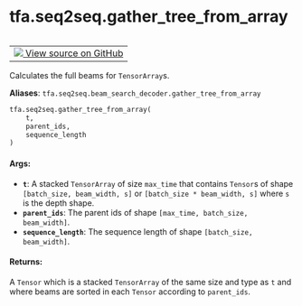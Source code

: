 <div itemscope itemtype="http://developers.google.com/ReferenceObject">
<meta itemprop="name" content="tfa.seq2seq.gather_tree_from_array" />
<meta itemprop="path" content="Stable" />
</div>

# tfa.seq2seq.gather_tree_from_array

<!-- Insert buttons and diff -->

<table class="tfo-notebook-buttons tfo-api" align="left">

<td>
  <a target="_blank" href="https://github.com/tensorflow/addons/tree/r0.7/tensorflow_addons/seq2seq/beam_search_decoder.py#L113-L155">
    <img src="https://www.tensorflow.org/images/GitHub-Mark-32px.png" />
    View source on GitHub
  </a>
</td></table>



<!-- Equality marker -->
Calculates the full beams for `TensorArray`s.

**Aliases**: `tfa.seq2seq.beam_search_decoder.gather_tree_from_array`

``` python
tfa.seq2seq.gather_tree_from_array(
    t,
    parent_ids,
    sequence_length
)
```



<!-- Placeholder for "Used in" -->


#### Args:


* <b>`t`</b>: A stacked `TensorArray` of size `max_time` that contains `Tensor`s of
  shape `[batch_size, beam_width, s]` or `[batch_size * beam_width, s]`
  where `s` is the depth shape.
* <b>`parent_ids`</b>: The parent ids of shape `[max_time, batch_size, beam_width]`.
* <b>`sequence_length`</b>: The sequence length of shape `[batch_size, beam_width]`.


#### Returns:

A `Tensor` which is a stacked `TensorArray` of the same size and type as
`t` and where beams are sorted in each `Tensor` according to
`parent_ids`.


